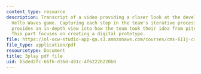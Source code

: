 ```yaml
---
content_type: resource
description: Transcript of a video providing a closer look at the development of the
  Hello Waves game. Capturing each step in the team's iterative process, the video
  provides an in-depth view into how the team took their idea from pitch to product.
  This part focuses on creating a digital prototype.
file: https://ol-ocw-studio-app-qa.s3.amazonaws.com/courses/cms-611j-creating-video-games-fall-2014/b5ded2fc66f6d36d491c4f6222b220b0_lxpXowuUdKw.pdf
file_type: application/pdf
resourcetype: Document
title: 3play pdf file
uid: b5ded2fc-66f6-d36d-491c-4f6222b220b0
---
```

